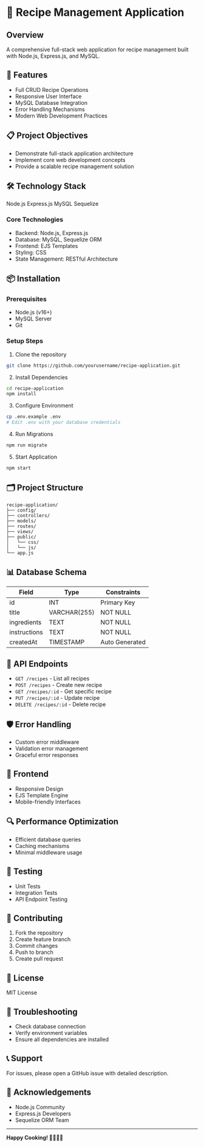 # 🍲 Recipe Management Application

## Overview
A comprehensive full-stack web application for recipe management built with Node.js, Express.js, and MySQL.

## 🚀 Features
- Full CRUD Recipe Operations
- Responsive User Interface
- MySQL Database Integration
- Error Handling Mechanisms
- Modern Web Development Practices

## 📋 Project Objectives
- Demonstrate full-stack application architecture
- Implement core web development concepts
- Provide a scalable recipe management solution

## 🛠 Technology Stack
Node.js
Express.js
MySQL
Sequelize

### Core Technologies
- Backend: Node.js, Express.js
- Database: MySQL, Sequelize ORM
- Frontend: EJS Templates
- Styling: CSS
- State Management: RESTful Architecture

## 📦 Installation

### Prerequisites
- Node.js (v16+)
- MySQL Server
- Git

### Setup Steps
1. Clone the repository
```bash
git clone https://github.com/yourusername/recipe-application.git
```

2. Install Dependencies
```bash
cd recipe-application
npm install
```

3. Configure Environment
```bash
cp .env.example .env
# Edit .env with your database credentials
```

4. Run Migrations
```bash
npm run migrate
```

5. Start Application
```bash
npm start
```

## 🗂 Project Structure
```
recipe-application/
├── config/
├── controllers/
├── models/
├── routes/
├── views/
├── public/
│   └── css/
│   └── js/
└── app.js
```

## 📊 Database Schema
| Field        | Type         | Constraints    |
|--------------|--------------|----------------|
| id           | INT          | Primary Key    |
| title        | VARCHAR(255) | NOT NULL       |
| ingredients  | TEXT         | NOT NULL       |
| instructions | TEXT         | NOT NULL       |
| createdAt    | TIMESTAMP    | Auto Generated |

## 🔐 API Endpoints
- `GET /recipes` - List all recipes
- `POST /recipes` - Create new recipe
- `GET /recipes/:id` - Get specific recipe
- `PUT /recipes/:id` - Update recipe
- `DELETE /recipes/:id` - Delete recipe

## 🛡 Error Handling
- Custom error middleware
- Validation error management
- Graceful error responses

## 🎨 Frontend
- Responsive Design
- EJS Template Engine
- Mobile-friendly Interfaces

## 🔍 Performance Optimization
- Efficient database queries
- Caching mechanisms
- Minimal middleware usage

## 🧪 Testing
- Unit Tests
- Integration Tests
- API Endpoint Testing

## 🤝 Contributing
1. Fork the repository
2. Create feature branch
3. Commit changes
4. Push to branch
5. Create pull request

## 📜 License
MIT License

## 🚨 Troubleshooting
- Check database connection
- Verify environment variables
- Ensure all dependencies are installed

## 📞 Support
For issues, please open a GitHub issue with detailed description.

## 🌟 Acknowledgements
- Node.js Community
- Express.js Developers
- Sequelize ORM Team

---

**Happy Cooking! 👨‍🍳👩‍🍳**
